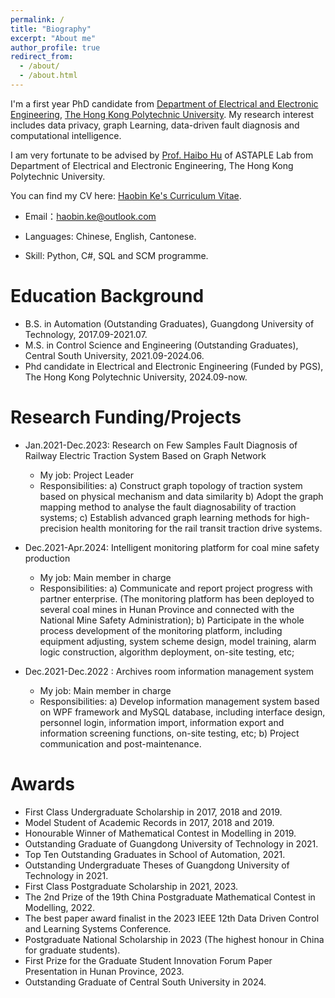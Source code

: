 ```yaml
---
permalink: /
title: "Biography"
excerpt: "About me"
author_profile: true
redirect_from: 
  - /about/
  - /about.html
---
```


I'm a first year PhD candidate from [Department of Electrical and Electronic Engineering](https://www.polyu.edu.hk/eee/), [The Hong Kong Polytechnic University](https://www.polyu.edu.hk/). My research interest includes data privacy, graph Learning, data-driven fault diagnosis and computational intelligence.

I am very fortunate to be advised by [Prof. Haibo Hu](https://haibohu.org/) of ASTAPLE Lab from Department of Electrical and Electronic Engineering, The Hong Kong Polytechnic University.

You can find my CV here: [Haobin Ke's Curriculum Vitae](../assets/Curriculum_Vitae_new.pdf).

* Email：haobin.ke@outlook.com 

* Languages: Chinese, English, Cantonese.

* Skill: Python, C#, SQL and SCM programme.

Education Background
======
* B.S. in Automation (Outstanding Graduates), Guangdong University of Technology, 2017.09-2021.07.
* M.S. in Control Science and Engineering (Outstanding Graduates), Central South University, 2021.09-2024.06.
* Phd candidate in Electrical and Electronic Engineering (Funded by PGS), The Hong Kong Polytechnic University, 2024.09-now.


Research Funding/Projects
======
* Jan.2021-Dec.2023: Research on Few Samples Fault Diagnosis of Railway Electric Traction System Based on Graph Network
  * My job: Project Leader
  * Responsibilities: a) Construct graph topology of traction system based on physical mechanism and data similarity b) Adopt the graph mapping method to analyse the fault diagnosability of traction systems; c) Establish advanced graph learning methods for high-precision health monitoring for the rail transit traction drive systems.

* Dec.2021-Apr.2024: Intelligent monitoring platform for coal mine safety production
  * My job: Main member in charge
  * Responsibilities: a) Communicate and report project progress with partner enterprise. (The monitoring platform has been deployed to several coal mines in Hunan Province and connected with the National Mine Safety Administration); b) Participate in the whole process development of the monitoring platform, including equipment adjusting, system scheme design, model training, alarm logic construction, algorithm deployment, on-site testing, etc;
 
* Dec.2021-Dec.2022 : Archives room information management system
  * My job: Main member in charge
  * Responsibilities: a) Develop information management system based on WPF framework and MySQL database, including interface design, personnel login, information import, information export and information screening functions, on-site testing, etc; b) Project communication and post-maintenance.
    
Awards
======
* First Class Undergraduate Scholarship in 2017, 2018 and 2019.
* Model Student of Academic Records in 2017, 2018 and 2019.
* Honourable Winner of Mathematical Contest in Modelling in 2019.
* Outstanding Graduate of Guangdong University of Technology in 2021.
* Top Ten Outstanding Graduates in School of Automation, 2021.
* Outstanding Undergraduate Theses of Guangdong University of Technology in 2021.
* First Class Postgraduate Scholarship in 2021, 2023.  
* The 2nd Prize of the 19th China Postgraduate Mathematical Contest in Modelling, 2022.
* The best paper award finalist in the 2023 IEEE 12th Data Driven Control and Learning Systems Conference.
* Postgraduate National Scholarship in 2023 (The highest honour in China for graduate students).
*	First Prize for the Graduate Student Innovation Forum Paper Presentation in Hunan Province, 2023.
*	Outstanding Graduate of Central South University in 2024.

